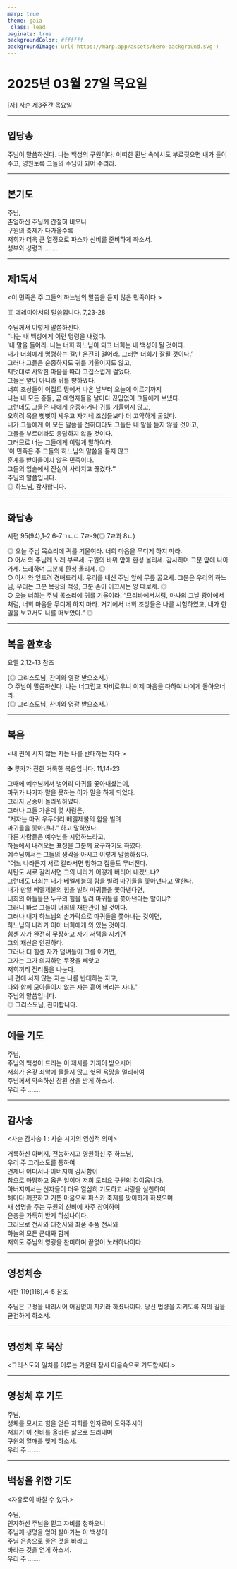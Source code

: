 ```yaml
---
marp: true
theme: gaia
_class: lead
paginate: true
backgroundColor: #ffffff
backgroundImage: url('https://marp.app/assets/hero-background.svg')
---
```


# 2025년 03월 27일 목요일

[자] 사순 제3주간 목요일  




---

## 입당송

주님이 말씀하신다. 나는 백성의 구원이다. 어떠한 환난 속에서도 부르짖으면 내가 들어 주고, 영원토록 그들의 주님이 되어 주리라.  
  


---

## 본기도

주님,  
존엄하신 주님께 간절히 비오니  
구원의 축제가 다가올수록  
저희가 더욱 큰 열정으로 파스카 신비를 준비하게 하소서.  
성부와 성령과 …….  
  


---

## 제1독서

<이 민족은 주 그들의 하느님의 말씀을 듣지 않은 민족이다.>

▥ 예레미야서의 말씀입니다. 7,23-28

주님께서 이렇게 말씀하신다.  
“나는 내 백성에게 이런 명령을 내렸다.  
‘내 말을 들어라. 나는 너희 하느님이 되고 너희는 내 백성이 될 것이다.  
내가 너희에게 명령하는 길만 온전히 걸어라. 그러면 너희가 잘될 것이다.’  
그러나 그들은 순종하지도 귀를 기울이지도 않고,  
제멋대로 사악한 마음을 따라 고집스럽게 걸었다.  
그들은 앞이 아니라 뒤를 향하였다.  
너희 조상들이 이집트 땅에서 나온 날부터 오늘에 이르기까지  
나는 내 모든 종들, 곧 예언자들을 날마다 끊임없이 그들에게 보냈다.  
그런데도 그들은 나에게 순종하거나 귀를 기울이지 않고,  
오히려 목을 뻣뻣이 세우고 자기네 조상들보다 더 고약하게 굴었다.  
네가 그들에게 이 모든 말씀을 전하더라도 그들은 네 말을 듣지 않을 것이고,  
그들을 부르더라도 응답하지 않을 것이다.  
그러므로 너는 그들에게 이렇게 말하여라.  
‘이 민족은 주 그들의 하느님의 말씀을 듣지 않고  
훈계를 받아들이지 않은 민족이다.  
그들의 입술에서 진실이 사라지고 끊겼다.’”  
주님의 말씀입니다.  
◎ 하느님, 감사합니다.  
  


---

## 화답송

시편 95(94),1-2.6-7ㄱㄴㄷ.7ㄹ-9(◎ 7ㄹ과 8ㄴ)

◎ 오늘 주님 목소리에 귀를 기울여라. 너희 마음을 무디게 하지 마라.  
○ 어서 와 주님께 노래 부르세. 구원의 바위 앞에 환성 올리세. 감사하며 그분 앞에 나아가세. 노래하며 그분께 환성 올리세. ◎  
○ 어서 와 엎드려 경배드리세. 우리를 내신 주님 앞에 무릎 꿇으세. 그분은 우리의 하느님, 우리는 그분 목장의 백성, 그분 손이 이끄시는 양 떼로세. ◎  
○ 오늘 너희는 주님 목소리에 귀를 기울여라. “므리바에서처럼, 마싸의 그날 광야에서처럼, 너희 마음을 무디게 하지 마라. 거기에서 너희 조상들은 나를 시험하였고, 내가 한 일을 보고서도 나를 떠보았다.” ◎  
  


---

## 복음 환호송

요엘 2,12-13 참조

(◎ 그리스도님, 찬미와 영광 받으소서.)  
○ 주님이 말씀하신다. 나는 너그럽고 자비로우니 이제 마음을 다하여 나에게 돌아오너라.  
(◎ 그리스도님, 찬미와 영광 받으소서.)  
  


---

## 복음

<내 편에 서지 않는 자는 나를 반대하는 자다.>

✠ 루카가 전한 거룩한 복음입니다. 11,14-23

그때에 예수님께서 벙어리 마귀를 쫓아내셨는데,  
마귀가 나가자 말을 못하는 이가 말을 하게 되었다.  
그러자 군중이 놀라워하였다.  
그러나 그들 가운데 몇 사람은,  
“저자는 마귀 우두머리 베엘제불의 힘을 빌려  
마귀들을 쫓아낸다.” 하고 말하였다.  
다른 사람들은 예수님을 시험하느라고,  
하늘에서 내려오는 표징을 그분께 요구하기도 하였다.  
예수님께서는 그들의 생각을 아시고 이렇게 말씀하셨다.  
“어느 나라든지 서로 갈라서면 망하고 집들도 무너진다.  
사탄도 서로 갈라서면 그의 나라가 어떻게 버티어 내겠느냐?  
그런데도 너희는 내가 베엘제불의 힘을 빌려 마귀들을 쫓아낸다고 말한다.  
내가 만일 베엘제불의 힘을 빌려 마귀들을 쫓아낸다면,  
너희의 아들들은 누구의 힘을 빌려 마귀들을 쫓아낸다는 말이냐?  
그러니 바로 그들이 너희의 재판관이 될 것이다.  
그러나 내가 하느님의 손가락으로 마귀들을 쫓아내는 것이면,  
하느님의 나라가 이미 너희에게 와 있는 것이다.  
힘센 자가 완전히 무장하고 자기 저택을 지키면  
그의 재산은 안전하다.  
그러나 더 힘센 자가 덤벼들어 그를 이기면,  
그자는 그가 의지하던 무장을 빼앗고  
저희끼리 전리품을 나눈다.  
내 편에 서지 않는 자는 나를 반대하는 자고,  
나와 함께 모아들이지 않는 자는 흩어 버리는 자다.”  
주님의 말씀입니다.  
◎ 그리스도님, 찬미합니다.  
  


---

## 예물 기도

주님,  
주님의 백성이 드리는 이 제사를 기꺼이 받으시어  
저희가 온갖 죄악에 물들지 않고 헛된 욕망을 멀리하여  
주님께서 약속하신 참된 상을 받게 하소서.  
우리 주 …….  
  


---

## 감사송

<사순 감사송 1 : 사순 시기의 영성적 의미>

거룩하신 아버지, 전능하시고 영원하신 주 하느님,  
우리 주 그리스도를 통하여  
언제나 어디서나 아버지께 감사함이  
참으로 마땅하고 옳은 일이며 저희 도리요 구원의 길이옵니다.  
아버지께서는 신자들이 더욱 열심히 기도하고 사랑을 실천하여  
해마다 깨끗하고 기쁜 마음으로 파스카 축제를 맞이하게 하셨으며  
새 생명을 주는 구원의 신비에 자주 참여하여  
은총을 가득히 받게 하셨나이다.  
그러므로 천사와 대천사와 좌품 주품 천사와  
하늘의 모든 군대와 함께  
저희도 주님의 영광을 찬미하며 끝없이 노래하나이다.  
  


---

## 영성체송

시편 119(118),4-5 참조

주님은 규정을 내리시어 어김없이 지키라 하셨나이다. 당신 법령을 지키도록 저의 길을 굳건하게 하소서.  
  


---

## 영성체 후 묵상

<그리스도와 일치를 이루는 가운데 잠시 마음속으로 기도합시다.>  


---

## 영성체 후 기도

주님,  
성체를 모시고 힘을 얻은 저희를 인자로이 도와주시어  
저희가 이 신비를 올바른 삶으로 드러내며  
구원의 열매를 맺게 하소서.  
우리 주 …….  
  


---

## 백성을 위한 기도

<자유로이 바칠 수 있다.>

주님,  
인자하신 주님을 믿고 자비를 청하오니  
주님께 생명을 얻어 살아가는 이 백성이  
주님 은총으로 좋은 것을 바라고  
바라는 것을 얻게 하소서.  
우리 주 …….